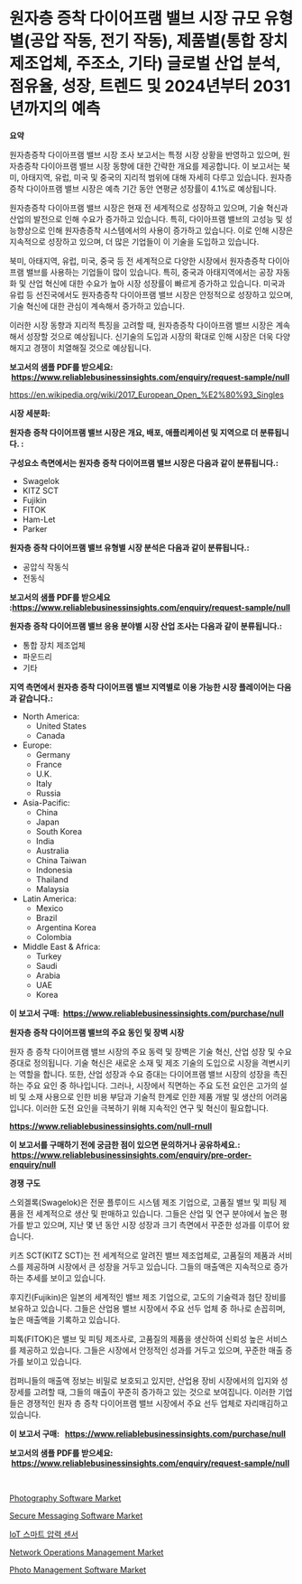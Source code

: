 <p><h1>원자층 증착 다이어프램 밸브 시장 규모 유형별(공압 작동, 전기 작동), 제품별(통합 장치 제조업체, 주조소, 기타) 글로벌 산업 분석, 점유율, 성장, 트렌드 및 2024년부터 2031년까지의 예측</h1></p><p><strong>요약</strong></p>
<p><p>원자층증착 다이아프램 밸브 시장 조사 보고서는 특정 시장 상황을 반영하고 있으며, 원자층증착 다이아프램 밸브 시장 동향에 대한 간략한 개요를 제공합니다. 이 보고서는 북미, 아태지역, 유럽, 미국 및 중국의 지리적 범위에 대해 자세히 다루고 있습니다. 원자층증착 다이아프램 밸브 시장은 예측 기간 동안 연평균 성장률이 4.1%로 예상됩니다.</p><p>원자층증착 다이아프램 밸브 시장은 현재 전 세계적으로 성장하고 있으며, 기술 혁신과 산업의 발전으로 인해 수요가 증가하고 있습니다. 특히, 다이아프램 밸브의 고성능 및 성능향상으로 인해 원자층증착 시스템에서의 사용이 증가하고 있습니다. 이로 인해 시장은 지속적으로 성장하고 있으며, 더 많은 기업들이 이 기술을 도입하고 있습니다.</p><p>북미, 아태지역, 유럽, 미국, 중국 등 전 세계적으로 다양한 시장에서 원자층증착 다이아프램 밸브를 사용하는 기업들이 많이 있습니다. 특히, 중국과 아태지역에서는 공장 자동화 및 산업 혁신에 대한 수요가 높아 시장 성장률이 빠르게 증가하고 있습니다. 미국과 유럽 등 선진국에서도 원자층증착 다이아프램 밸브 시장은 안정적으로 성장하고 있으며, 기술 혁신에 대한 관심이 계속해서 증가하고 있습니다.</p><p>이러한 시장 동향과 지리적 특징을 고려할 때, 원자층증착 다이아프램 밸브 시장은 계속해서 성장할 것으로 예상됩니다. 신기술의 도입과 시장의 확대로 인해 시장은 더욱 다양해지고 경쟁이 치열해질 것으로 예상됩니다.</p></p>
<p><strong>보고서의 샘플 PDF를 받으세요: &nbsp;<a href="https://www.reliablebusinessinsights.com/enquiry/request-sample/null">https://www.reliablebusinessinsights.com/enquiry/request-sample/null</a></strong></p>
<p><a href="https://en.wikipedia.org/wiki/2017_European_Open_%E2%80%93_Singles">https://en.wikipedia.org/wiki/2017_European_Open_%E2%80%93_Singles</a></p>
<p><strong>시장 세분화:</strong></p>
<p><strong> 원자층 증착 다이어프램 밸브 시장은 개요, 배포, 애플리케이션 및 지역으로 더 분류됩니다. :</strong></p>
<p><strong>구성요소 측면에서는 원자층 증착 다이어프램 밸브 시장은 다음과 같이 분류됩니다.:</strong></p>
<p><ul><li>Swagelok</li><li>KITZ SCT</li><li>Fujikin</li><li>FITOK</li><li>Ham-Let</li><li>Parker</li></ul></p>
<p><strong> 원자층 증착 다이어프램 밸브 유형별 시장 분석은 다음과 같이 분류됩니다.:</strong></p>
<p><ul><li>공압식 작동식</li><li>전동식</li></ul></p>
<p><strong>보고서의 샘플 PDF를 받으세요 :<a href="https://www.reliablebusinessinsights.com/enquiry/request-sample/null">https://www.reliablebusinessinsights.com/enquiry/request-sample/null</a></strong></p>
<p><strong> 원자층 증착 다이어프램 밸브 응용 분야별 시장 산업 조사는 다음과 같이 분류됩니다.:</strong></p>
<p><ul><li>통합 장치 제조업체</li><li>파운드리</li><li>기타</li></ul></p>
<p><strong>지역 측면에서 원자층 증착 다이어프램 밸브 지역별로 이용 가능한 시장 플레이어는 다음과 같습니다.:</strong></p>
<p><ul>
    <li>
        North America:
        <ul>
            <li>United States</li>
            <li>Canada</li>
        </ul>
    </li>
    <li>
        Europe:
        <ul>
            <li>Germany</li>
            <li>France</li>
            <li>U.K.</li>
            <li>Italy</li>
            <li>Russia</li>
        </ul>
    </li>
    <li>
        Asia-Pacific:
        <ul>
            <li>China</li>
            <li>Japan</li>
            <li>South Korea</li>
            <li>India</li>
            <li>Australia</li>
            <li>China Taiwan</li>
            <li>Indonesia</li>
            <li>Thailand</li>
            <li>Malaysia</li>
        </ul>
    </li>
    <li>
        Latin America:
        <ul>
            <li>Mexico</li>
            <li>Brazil</li>
            <li>Argentina Korea</li>
            <li>Colombia</li>
        </ul>
    </li>
    <li>
        Middle East & Africa:
        <ul>
            <li>Turkey</li>
            <li>Saudi</li>
            <li>Arabia</li>
            <li>UAE</li>
            <li>Korea</li>
        </ul>
    </li>
    </ul></p>
<p><strong>이 보고서 구매: &nbsp;<a href="https://www.reliablebusinessinsights.com/purchase/null">https://www.reliablebusinessinsights.com/purchase/null</a></strong></p>
<p><strong>원자층 증착 다이어프램 밸브의 주요 동인 및 장벽 시장</strong></p>
<p><p>원자 층 증착 다이어프램 밸브 시장의 주요 동력 및 장벽은 기술 혁신, 산업 성장 및 수요 증대로 정의됩니다. 기술 혁신은 새로운 소재 및 제조 기술의 도입으로 시장을 격변시키는 역할을 합니다. 또한, 산업 성장과 수요 증대는 다이어프램 밸브 시장의 성장을 촉진하는 주요 요인 중 하나입니다. 그러나, 시장에서 직면하는 주요 도전 요인은 고가의 설비 및 소재 사용으로 인한 비용 부담과 기술적 한계로 인한 제품 개발 및 생산의 어려움입니다. 이러한 도전 요인을 극복하기 위해 지속적인 연구 및 혁신이 필요합니다.</p></p>
<p><strong><a href="https://www.reliablebusinessinsights.com/null-rnull">https://www.reliablebusinessinsights.com/null-rnull</a></strong></p>
<p><strong>이 보고서를 구매하기 전에 궁금한 점이 있으면 문의하거나 공유하세요.: &nbsp;<a href="https://www.reliablebusinessinsights.com/enquiry/pre-order-enquiry/null">https://www.reliablebusinessinsights.com/enquiry/pre-order-enquiry/null</a></strong></p>
<p><strong>경쟁 구도</strong></p>
<p><p>스외겔록(Swagelok)은 전문 플루이드 시스템 제조 기업으로, 고품질 밸브 및 피팅 제품을 전 세계적으로 생산 및 판매하고 있습니다. 그들은 산업 및 연구 분야에서 높은 평가를 받고 있으며, 지난 몇 년 동안 시장 성장과 크기 측면에서 꾸준한 성과를 이루어 왔습니다. </p><p>키츠 SCT(KITZ SCT)는 전 세계적으로 알려진 밸브 제조업체로, 고품질의 제품과 서비스를 제공하며 시장에서 큰 성장을 거두고 있습니다. 그들의 매출액은 지속적으로 증가하는 추세를 보이고 있습니다.</p><p>후지킨(Fujikin)은 일본의 세계적인 밸브 제조 기업으로, 고도의 기술력과 첨단 장비를 보유하고 있습니다. 그들은 산업용 밸브 시장에서 주요 선두 업체 중 하나로 손꼽히며, 높은 매출액을 기록하고 있습니다.</p><p>피톡(FITOK)은 밸브 및 피팅 제조사로, 고품질의 제품을 생산하여 신뢰성 높은 서비스를 제공하고 있습니다. 그들은 시장에서 안정적인 성과를 거두고 있으며, 꾸준한 매출 증가를 보이고 있습니다.</p><p>컴퍼니들의 매출액 정보는 비밀로 보호되고 있지만, 산업용 장비 시장에서의 입지와 성장세를 고려할 때, 그들의 매출이 꾸준히 증가하고 있는 것으로 보여집니다. 이러한 기업들은 경쟁적인 원자 층 증착 다이어프램 밸브 시장에서 주요 선두 업체로 자리매김하고 있습니다.</p></p>
<p><strong>이 보고서 구매: &nbsp; <a href="https://www.reliablebusinessinsights.com/purchase/null">https://www.reliablebusinessinsights.com/purchase/null</a></strong></p>
<p><strong>보고서의 샘플 PDF를 받으세요: &nbsp;<a href="https://www.reliablebusinessinsights.com/enquiry/request-sample/null">https://www.reliablebusinessinsights.com/enquiry/request-sample/null</a></strong><strong></strong></p>
<p>&nbsp;</p>
<p><p><a href="https://issuu.com/reportprime-2/docs/photography-software-market-size-2030.pptx">Photography Software Market</a></p><p><a href="https://github.com/gdfhhhj/Market-Research-Report-List-5/blob/main/secure-messaging-software-market.md">Secure Messaging Software Market</a></p><p><a href="https://github.com/sougarounis/Market-Research-Report-List-4/blob/main/1913341122854.md">IoT 스마트 압력 센서</a></p><p><a href="https://github.com/RichRobinson5/Market-Research-Report-List-6/blob/main/network-operations-management-market.md">Network Operations Management Market</a></p><p><a href="https://issuu.com/reportprime-2/docs/photo-management-software-market-size-2030.pptx">Photo Management Software Market</a></p></p>